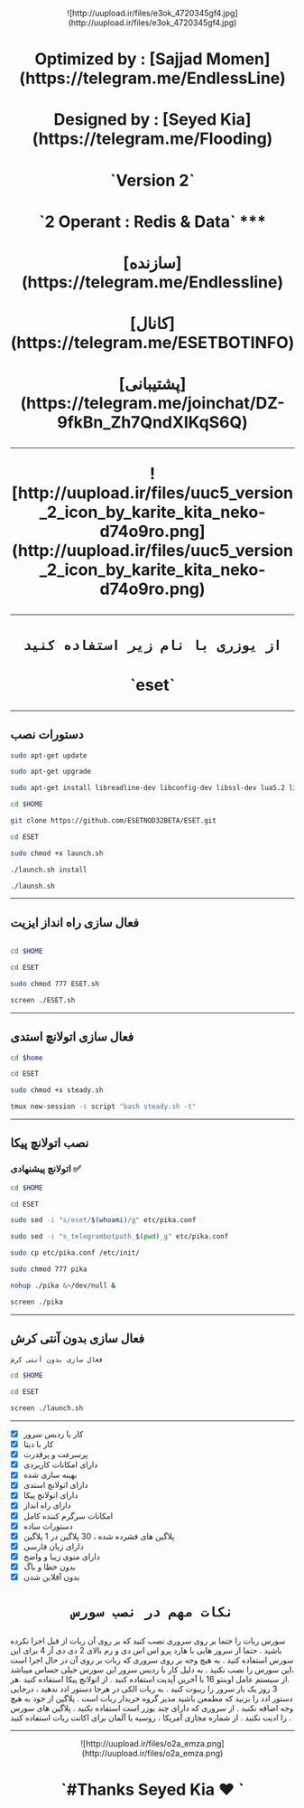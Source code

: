 <p align="center"> ![http://uupload.ir/files/e3ok_4720345gf4.jpg](http://uupload.ir/files/e3ok_4720345gf4.jpg)
<h1><p align="center"> Optimized by : [Sajjad Momen](https://telegram.me/EndlessLine)
<h1><p align="center"> Designed by  : [Seyed Kia](https://telegram.me/Flooding)
<h1><p align="center"> `Version 2`
<h1><p align="center"> `2 Operant : Redis & Data`
***
<h1><p align="center"> [سازنده](https://telegram.me/Endlessline)
<h1><p align="center"> [کانال](https://telegram.me/ESETBOTINFO)
<h1><p align="center"> [پشتیبانی](https://telegram.me/joinchat/DZ-9fkBn_Zh7QndXIKqS6Q)

***

<p align="center"> ![http://uupload.ir/files/uuc5_version_2_icon_by_karite_kita_neko-d74o9ro.png](http://uupload.ir/files/uuc5_version_2_icon_by_karite_kita_neko-d74o9ro.png)

***
# <h1><p align="center"> `از یوزری با نام زیر استفاده کنید`
<h1><p align="center"> `eset`


***
## دستورات نصب
```sh
sudo apt-get update

sudo apt-get upgrade

sudo apt-get install libreadline-dev libconfig-dev libssl-dev lua5.2 liblua5.2-dev libevent-dev make unzip git redis-server g++ libjansson-dev libpython-dev expat libexpat1-dev tmux subversion

cd $HOME

git clone https://github.com/ESETNOD32BETA/ESET.git

cd ESET

sudo chmod +x launch.sh

./launch.sh install

./launsh.sh
```
***
## فعال سازی راه انداز ایزیت
```sh

cd $HOME

cd ESET

sudo chmod 777 ESET.sh

screen ./ESET.sh
```
***
## فعال سازی اتولانچ استدی
```sh 
cd $home

cd ESET

sudo chmod +x steady.sh

tmux new-session -s script "bash steady.sh -t"
```
***
## نصب اتولانچ پیکا
### اتولانچ پیشنهادی ✅
```sh 
cd $HOME

cd ESET

sudo sed -i "s/eset/$(whoami)/g" etc/pika.conf

sudo sed -i "s_telegrambotpath_$(pwd)_g" etc/pika.conf

sudo cp etc/pika.conf /etc/init/

sudo chmod 777 pika

nohup ./pika &>/dev/null &

screen ./pika
```
***
## فعال سازی بدون آنتی کرش
```sh 
فعال سازی بدون آنتی کرش

cd $HOME

cd ESET

screen ./launch.sh
```
***

- [x] کار با ردیس سرور
- [x] کار با دیتا
- [x] پرسرعت و پرقدرت
- [x] دارای امکانات کاربردی 
- [x] بهینه سازی شده
- [x] دارای اتولانچ استدی
- [x] دارای اتولانچ پیکا
- [x] دارای راه انداز
- [x] امکانات سرگرم کننده کامل
- [x] دستورات ساده
- [x] پلاگین های فشرده شده ، 30 پلاگین در 1 پلاگین
- [x] دارای زبان فارسی
- [x] دارای منوی زیبا و واضح
- [x] بدون خطا و باگ
- [x] بدون آفلاین شدن

# <h1><p align="center"> `نکات مهم در نصب سورس`


سورس ربات را حتما بر روی سروری نصب کنید که بر روی آن ربات از قبل اجرا نکرده باشید . 
حتما از سرور هایی با هارد پرو اس اس دی و رم بالای 2 دی دی آر 4 برای این سورس استفاده کنید . 
به هیچ وجه بر روی سروری که ربات بر روی آن در حال اجرا است ،این سورس را نصب نکنید .
 به دلیل کار با ردیس سرور این سورس خیلی حساس میباشد .از سیستم عامل اوبنتو 16 با آخرین آپدیت استفاده کنید . 
از اتولانچ پیکا استفاده کنید .هر 3 روز یک بار سرور را ریبوت کنید .
 به ربات الکی در هرجا دستور ادد ندهید ، درجایی دستور ادد را بزنید که مطمعن باشید مدیر گروه خریدار ربات است . 
پلاگین از خود به هیچ وجه اضافه نکنید . 
از سروری که دارای چند یوزر است استفاده نکنید .
پلاگین های سورس را ادیت نکنید .
 از شماره مجازی آمریکا ، روسیه یا آلمان برای اکانت ربات استفاده کنید .

***

<p align="center"> ![http://uupload.ir/files/o2a_emza.png](http://uupload.ir/files/o2a_emza.png)
<h1><p align="center"> `#Thanks Seyed Kia ❤️ `
